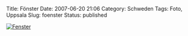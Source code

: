 Title: Fönster
Date: 2007-06-20 21:06
Category: Schweden
Tags: Foto, Uppsala
Slug: foenster
Status: published

[![Fenster](/pic/stalfonster_s.jpg "Fenster")](/pic/stalfonster_l.jpg)

